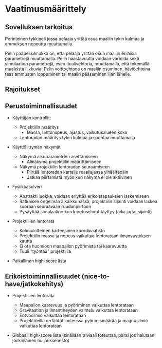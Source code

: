 # Vaatimusmäärittely

## Sovelluksen tarkoitus

Perinteinen tykkipeli jossa pelaaja yrittää osua maaliin tykin kulmaa ja ammuksen nopeutta muuttamalla.

Pelin pääpelisilmukka on, että pelaaja yrittää osua maaliin erilaisia parametrejä muuttamalla. Pelin haastavuutta voidaan varioida sekä simulaation parametrejä, esim. tuulivektoria, muuttamalla, että tekemällä maaleista liikkuvia. Pelin voittoehtona on maaliin osuminen, häviöehtoina taas ammusten loppuminen tai maalin pääseminen liian lähelle.

## Rajoitukset


## Perustoiminnallisuudet

- Käyttäjän kontrollit:
    - Projektiilin määritys
        - Massa, lähtönopeus, ajastus, vaikutusalueen koko
    - Lentoradan määritys tykin kulmaa ja suuntaa muuttamalla

- Käyttöliittymän näkymät
    - Näkymä alkuparametrien asettamiseen
        - Alinäkymä projektiilin määrittämiseen
    - Näkymä projektiilin lentoradan seuraamiseen
        - Piirtää lentoradan kartalle reaaliajassa ylhäältäpäin
        - Jatkaa piirtämistä myös kun näkymä ei ole aktiivinen

- Fysiikkasolveri
    - Abstrakti luokka, voidaan eriyttää erikoistapauksien laskemiseen
    - Ratkaisee ongelmaa aikaikkunassa, projektiilin sijainti voidaan laskea suoraan seuraavaan ruudunpiirtoon
    - Pysäyttää simulaation kun lopetusehdot täyttyy (aika ja/tai sijainti)

- Projektiilien lentorata
    - Kolmiulotteinen karteesinen koordinaatisto
    - Projektiilin massa ja nopeus vaikuttaa lentorataan ilmanvastuksen kautta
    - Ei ota huomioon maapallon pyörimistä tai kaarevuutta
    - Tuuli "työntää" projektiilia

- Paikallinen high-score lista

## Erikoistoiminnallisuudet (nice-to-have/jatkokehitys)


- Projektiilien lentorata
    - Maapallon kaarevuus ja pyöriminen vaikuttaa lentorataan
    - Gravitaation ja ilmantiheyden vaihtelu vaikuttaa lentorataan
    - Eötvösilmiö vaikuttaa lentorataan
    - Projektiileilla on lähtötilanteessa pyörimismäärää ja magnusilmiö vaikuttaa lentorataan

- Globaali high-score lista (sinällään triviaali toteuttaa, paitsi jos halutaan jonkinlainen huijauksenesto)